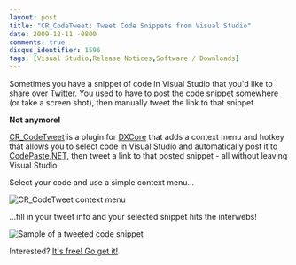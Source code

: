```yaml
---
layout: post
title: "CR_CodeTweet: Tweet Code Snippets from Visual Studio"
date: 2009-12-11 -0800
comments: true
disqus_identifier: 1596
tags: [Visual Studio,Release Notices,Software / Downloads]
---
```

Sometimes you have a snippet of code in Visual Studio that you'd like to
share over [Twitter](http://twitter.com). You used to have to post the
code snippet somewhere (or take a screen shot), then manually tweet the
link to that snippet.

**Not anymore!**

[CR\_CodeTweet](http://cr-codetweet.googlecode.com) is a plugin for
[DXCore](http://www.devexpress.com/Products/Visual_Studio_Add-in/DXCore/)
that adds a context menu and hotkey that allows you to select code in
Visual Studio and automatically post it to
[CodePaste.NET](http://codepaste.net), then tweet a link to that posted
snippet - all without leaving Visual Studio.

Select your code and use a simple context menu...

![CR\_CodeTweet context
menu](http://cr-codetweet.googlecode.com/svn/site/screenshots/context-menu.png)

...fill in your tweet info and your selected snippet hits the interwebs!

![Sample of a tweeted code
snippet](http://cr-codetweet.googlecode.com/svn/site/screenshots/tweet-rendered.png)

Interested? [It's free! Go get it!](http://cr-codetweet.googlecode.com)

